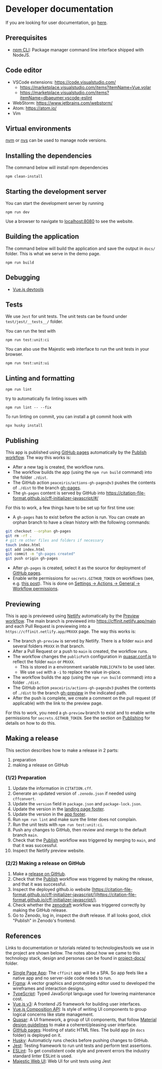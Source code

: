 # Developer documentation

If you are looking for user documentation, go [here](README.md).

## Prerequisites

- [npm CLI](https://docs.npmjs.com/cli/v7): Package manager command line interface shipped with NodeJS.

## Code editor

- VSCode extensions: https://code.visualstudio.com/
  - https://marketplace.visualstudio.com/items?itemName=Vue.volar
  - https://marketplace.visualstudio.com/items?itemName=dbaeumer.vscode-eslint
- WebStorm: https://www.jetbrains.com/webstorm/
- Atom: https://atom.io/
- Vim

## Virtual environments

[nvm](https://github.com/nvm-sh/nvm) or [nvs](https://github.com/jasongin/nvs) can be used to manage node versions.

## Installing the dependencies

The command below will install npm dependencies

```shell
npm clean-install
```

## Starting the development server

You can start the development server by running

```shell
npm run dev
```

Use a browser to navigate to [localhost:8080](http://localhost:8080/) to see the website.

## Building the application

The command below will build the application and save the output in `docs/` folder. This is what we serve in the demo page.

```shell
npm run build
```

## Debugging

- [Vue.js devtools](https://chrome.google.com/webstore/detail/vuejs-devtools/nhdogjmejiglipccpnnnanhbledajbpd)

## Tests

We use `Jest` for unit tests. The unit tests can be found under `test/jest/__tests__/` folder.

You can run the test with

```shell
npm run test:unit:ci
```

You can also use the Majestic web interface to run the unit tests in your browser.

```shell
npm run test:unit:ui
```

## Linting and formatting

```shell
npm run lint
```

try to automatically fix linting issues with

```shell
npm run lint -- --fix
```

To run linting on commit, you can install a git commit hook with

```shell
npx husky install
```

## Publishing

This app is published using [GitHub pages](https://github.com/citation-file-format/cff-initializer-javascript/settings/pages) automatically by the [Publish workflow](.github/workflows/publish.yml).
The way this works is:

- After a new tag is created, the workflow runs.
- The workflow builds the app (using the `npm run build` command) into the folder `./dist`.
- The GitHub action `peaceiris/actions-gh-pages@v3` pushes the contents of `./dist` to the branch [gh-pages](https://github.com/citation-file-format/cff-initializer-javascript/tree/gh-pages).
- The `gh-pages` content is served by GitHub into <https://citation-file-format.github.io/cff-initializer-javascript/#/>

For this to work, a few things have to be set up for first time use:

- A `gh-pages` has to exist before the action is run. You can create an orphan branch to have a clean history with the following commands:

```bash
git checkout --orphan gh-pages
git rm -rf .
# git rm other files and folders if necessary
touch index.html
git add index.html
git commit -m "gh-pages created"
git push origin gh-pages
```

- After `gh-pages` is created, select it as the source for deployment of [GitHub pages](https://github.com/citation-file-format/cff-initializer-javascript/settings/pages).
- Enable write permissions for `secrets.GITHUB_TOKEN` on workflows (see, e.g. [this post](https://github.com/peaceiris/actions-gh-pages/issues/744#issuecomment-1119685318)). This is done on [Settings -> Actions -> General -> Workflow permissions](https://github.com/citation-file-format/cff-initializer-javascript/settings/actions).

## Previewing

This is app is previewed using [Netlify](https://netlify.com) automatically by the [Preview workflow](.github/workflows/preview.yml).
The main branch is previewed into <https://cffinit.netlify.app/main> and each Pull Request is previewing into a `https://cffinit.netlify.app/PRXXX` page.
The way this works is:

- The branch `gh-preview` is served by Netlify. There is a folder `main` and several folders `PRXXX` in that branch.
- After a Pull Request or a push to `main` is created, the workflow runs.
- The workflow changes the `publicPath` configuration in [quasar.conf.js](quasar.conf.js) to reflect the folder `main` or `PRXXX`.
  - This is stored in a environment variable `PUBLICPATH` to be used later.
  - We use `sed` with a `-i` to replace the value in-place.
- The workflow builds the app (using the `npm run build` command) into a folder `./dist`.
- The GitHub action `peaceiris/actions-gh-pages@v3` pushes the contents of `./dist` to the branch [gh-preview](https://github.com/citation-file-format/cff-initializer-javascript/tree/gh-preview) in the indicated path.
- After the push is complete, we create a comment on the pull request (if applicable) with the link to the preview page.

For this to work, you need a `gh-preview` branch to exist and to enable write permissions for `secrets.GITHUB_TOKEN`.
See the section on [Publishing](#publishing) for details on how to do this.

## Making a release

This section describes how to make a release in 2 parts:

1. preparation
1. making a release on GitHub

### (1/2) Preparation

1. Update the information in `CITATION.cff`.
1. Generate an updated version of `.zenodo.json` if needed using `cffconvert`.
1. Update the `version` field in `package.json` and `package-lock.json`.
1. Update the version in the [landing page footer](src/components/LayoutLanding.vue).
1. Update the version in the [app footer](src/components/Footer.vue).
1. Run `npm run lint` and make sure the linter does not complain.
1. Run the unit tests with `npm run test:unit:ci`.
1. Push any changes to GitHub, then review and merge to the default branch `main`.
1. Check that the [Publish](https://github.com/citation-file-format/cff-initializer-javascript/actions/workflows/publish.yml) workflow was triggered by merging to `main`, and that it was successful.
1. Inspect the Netlify preview website.

### (2/2) Making a release on GitHub

1. Make a [release on GitHub](https://github.com/citation-file-format/cff-initializer-javascript/releases/new).
1. Check that the [Publish](https://github.com/citation-file-format/cff-initializer-javascript/actions/workflows/publish.yml) workflow was triggered by making the release, and that it was successful.
1. Inspect the deployed github.io website [https://citation-file-format.github.io/cff-initializer-javascript/](https://citation-file-format.github.io/cff-initializer-javascript/).
1. Check whether the [zenodraft](https://github.com/citation-file-format/cff-initializer-javascript/actions/workflows/zenodraft.yml) workflow was triggered correctly by making the GitHub release.
1. Go to Zenodo, log in, inspect the draft release. If all looks good, click "Publish" in Zenodo's frontend.

## References

Links to documentation or tutorials related to technologies/tools we use in the project are shown below. The notes about how we came to this technology stack, design and personas can be found in [project-docs/](project-docs/) folder.

- [Single Page App](https://en.wikipedia.org/wiki/Single-page_application): The `cffinit` app will be a SPA. So app feels like a native app and no server-side code needs to run.
- [Figma](https://www.figma.com/): A vector graphics and prototyping editor used to developed the wireframes and interaction designs.
- [TypeScript](https://www.typescriptlang.org/): Typed JavaScript language used for lowering maintenance cost.
- [Vue.js v3](https://v3.vuejs.org/): A frontend JS framework for building user interfaces.
- [Vue.js Composition API](https://v3.vuejs.org/guide/composition-api-introduction.html): Is style of writing UI components to group logical concerns like state management.
- [Quasar](https://quasar.dev/): A UI framework, a group of UI components, that follow [Material design guidelines](https://material.io/design) to make a coherent/pleasing user interface.
- [GitHub pages](https://pages.github.com/): Hosting of static HTML files. The build app (in `docs` folder) is deployed on it.
- [Husky](https://typicode.github.io/husky/#/): Automaticly runs checks before pushing changes to GitHub.
- [Jest](https://jestjs.io/): Testing framework to run unit tests and perform test assertions.
- [ESLint](https://eslint.org/): To get constistent code style and prevent errors the industry standard linter ESLint is used.
- [Majestic Web UI](https://github.com/Raathigesh/majestic): Web UI for unit tests using Jest
